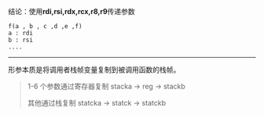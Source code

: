 结论：使用**rdi,rsi,rdx,rcx,r8,r9**传递参数

```
f(a , b , c ,d ,e ,f)
a : rdi
b : rsi 
....
```



---

形参本质是将调用者栈帧变量复制到被调用函数的栈帧。

> 1-6 个参数通过寄存器复制 stacka -> reg -> stackb
>
> 其他通过栈复制 statcka -> statck -> statckb

